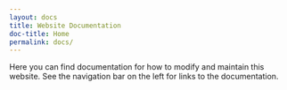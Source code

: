 ```yaml
---
layout: docs
title: Website Documentation
doc-title: Home
permalink: docs/
---
```


Here you can find documentation for how to modify and maintain this website. See the navigation bar on the left for links to the documentation.
